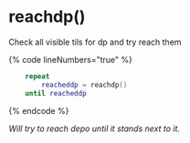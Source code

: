 # reachdp()

Check all visible tils for dp and try reach them

{% code lineNumbers="true" %}
```lua
	repeat
		reacheddp = reachdp()
	until reacheddp

```

{% endcode %}

_Will try to reach depo until it stands next to it._